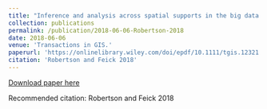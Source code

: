 ```yaml
---
title: "Inference and analysis across spatial supports in the big data era: Uncertain point observations and geographic contexts."
collection: publications
permalink: /publication/2018-06-06-Robertson-2018
date: 2018-06-06
venue: 'Transactions in GIS.'
paperurl: 'https://onlinelibrary.wiley.com/doi/epdf/10.1111/tgis.12321'
citation: 'Robertson and Feick 2018'
---
```


<a href='https://onlinelibrary.wiley.com/doi/epdf/10.1111/tgis.12321'>Download paper here</a>

Recommended citation: Robertson and Feick 2018